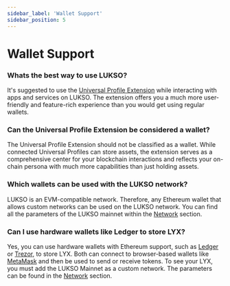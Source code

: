 ```yaml
---
sidebar_label: 'Wallet Support'
sidebar_position: 5
---
```


# Wallet Support

### Whats the best way to use LUKSO?

It's suggested to use the [Universal Profile Extension](https://docs.lukso.tech/guides/browser-extension/install-browser-extension) while interacting with apps and services on LUKSO. The extension offers you a much more user-friendly and feature-rich experience than you would get using regular wallets.

### Can the Universal Profile Extension be considered a wallet?

The Universal Profile Extension should not be classified as a wallet. While connected Universal Profiles can store assets, the extension serves as a comprehensive center for your blockchain interactions and reflects your on-chain persona with much more capabilities than just holding assets.

### Which wallets can be used with the LUKSO network?

LUKSO is an EVM-compatible network. Therefore, any Ethereum wallet that allows custom networks can be used on the LUKSO network. You can find all the parameters of the LUKSO mainnet within the [Network](https://docs.lukso.tech/networks/mainnet/parameters) section.

### Can I use hardware wallets like Ledger to store LYX?

Yes, you can use hardware wallets with Ethereum support, such as [Ledger](https://www.ledger.com/) or [Trezor](https://trezor.io/), to store LYX. Both can connect to browser-based wallets like [MetaMask](https://metamask.io/) and then be used to send or receive tokens. To see your LYX, you must add the LUKSO Mainnet as a custom network. The parameters can be found in the [Network](https://docs.lukso.tech/networks/mainnet/parameters) section.
